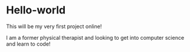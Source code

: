 # Hello-world
This will be my very first project online!

I am a former physical therapist and looking to get into computer science and learn to code!
